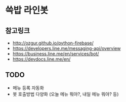 # 쓱밥 라인봇

## 참고링크
- http://ozgur.github.io/python-firebase/
- https://developers.line.me/messaging-api/overview
- https://business.line.me/en/services/bot/
- https://devdocs.line.me/en/

## TODO
- 메뉴 등록 자동화
- 봇 호출방법 다양화 (오늘 메뉴 뭐야?, 내일 메뉴 뭐야? 등)